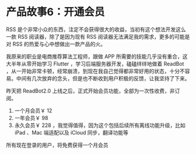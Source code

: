 # 产品故事6：开通会员

RSS 是个非常小众的东西，注定不会获得很大的收益，当初有这个想法开发这么一款 RSS 阅读器，除了是因为现有 RSS 阅读器无法满足我的需求，更多的可能是对 RSS 的热爱与心中想做出一款产品的火。

我原来的职业是电商推荐算法工程师，跟做 APP 所需要的技能几乎没有重合，这大半年从零开始学习 Flutter ，学习后端服务器开发，磕磕绊绊地做着 ReadBot ，从一开始非常卡顿，经常崩溃，到现在我自己觉得都非常好用的状态，十分不容易。中间有几次放弃的念头，但是也不断收到用户积极的反馈，让我坚持了下来。

昨天把 ReadBot2.0 上线之后，正式开始会员功能，全部为一次性收费，非订阅。

1. 一个月会员￥ 12
2. 一年会员￥ 98
3. 永久会员￥ 228 ，我觉得值得，因为这个包括后续所有离线功能升级，比如 iPad 、Mac 端适配以及 iCloud 同步，翻译功能等

所有现在登录的用户，将免费获得一个月会员